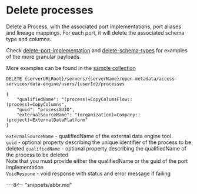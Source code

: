 <!-- SPDX-License-Identifier: CC-BY-4.0 -->
<!-- Copyright Contributors to the ODPi Egeria project. -->

# Delete processes

Delete a Process, with the associated port implementations, port aliases and lineage mappings.
For each port, it will delete the associated schema type and columns.

Check [delete-port-implementation](delete-port-implementation.md) and [delete-schema-types](delete-schema-type.md) 
for examples of the more granular payloads.

More examples can be found in the
[sample collection](samples/collections/DataEngine-process_endpoints.postman_collection.json)
```
DELETE {serverURLRoot}/servers/{serverName}/open-metadata/access-services/data-engine/users/{userId}/processes

{
    "qualifiedName": "(process)=CopyColumsFlow::(process)=CopyColumns",
    "guid": "processGUID",
    "externalSourceName": "(organization)=Company::(project)=ExternalDataPlatform"
}
```

`externalSourceName` - qualifiedName of the external data engine tool.<br>
`guid` - optional property describing the unique identifier of the process to be deleted
`qualifiedName` - optional property describing the qualifiedName of the process to be deleted<br>
Note that you must provide either the qualifiedName or the guid of the port implementation <br>
`VoidRespone` - void response with status and error message if failing

---8<-- "snippets/abbr.md"








